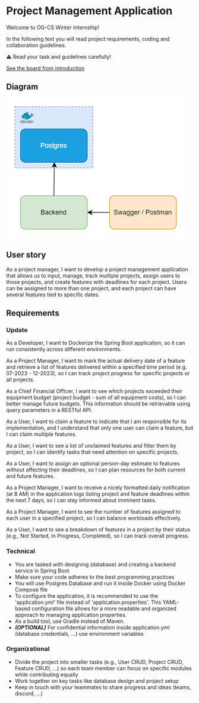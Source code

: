 # Project Management Application

Welcome to OG-CS Winter Internship!

In the following text you will read project requirements, coding and collaboration guidelines.

:warning: Read your task and guidelines carefully!

[See the board from introduction](https://excalidraw.com/#json=u01S_xBEVSAQZHQfmQFOo,sPtGX6P6pFgHMxQLhrAoXA)

## Diagram

![Component Diagram](/docs/component-diagram.drawio.png)

## User story

As a project manager, I want to develop a project management application that
allows us to input, manage, track multiple projects, assign users to those projects, and create features
with deadlines for each project. Users can be assigned to more than one project, and each
project can have several features tied to specific dates.

## Requirements

### Update 

As a Developer, I want to Dockerize the Spring Boot application, so it can run consistently across different environments.


As a Project Manager, I want to mark the actual delivery date of a feature and retrieve a list of features delivered within a specified time period (e.g. 07-2023 - 12-2023), so I can track project progress for specific projects or all projects.


As a Chief Financial Officer, I want to see which projects exceeded their equipment budget (project budget - sum of all equipment costs), so I can better manage future budgets. This information should be retrievable using query parameters in a RESTful API.


As a User, I want to claim a feature to indicate that I am responsible for its implementation, and I understand that only one user can claim a feature, but I can claim multiple features.


As a User, I want to see a list of unclaimed features and filter them by project, so I can identify tasks that need attention on specific projects.


As a User, I want to assign an optional person-day estimate to features without affecting their deadlines, so I can plan resources for both current and future features.


As a Project Manager, I want to receive a nicely formatted daily notification (at 8 AM) in the application logs listing project and feature deadlines within the next 7 days, so I can stay informed about imminent tasks.


As a Project Manager, I want to see the number of features assigned to each user in a specified project, so I can balance workloads effectively.


As a User, I want to see a breakdown of features in a project by their status (e.g., Not Started, In Progress, Completed), so I can track overall progress.

### Technical

- You are tasked with designing (database) and creating a backend service in Spring Boot
- Make sure your code adheres to the best programming practices
- You will use Postgres Database and run it inside Docker using Docker Compose file
- To configure the application, it is recommended to use the 'application.yml' file instead of 'application.properties'. This YAML-based configuration file allows for a more readable and organized approach to managing application properties.
- As a build tool, use Gradle instead of Maven.
- ***(OPTIONAL)*** For confidential information inside application.yml (database credentials, ...) use environment variables

### Organizational

- Divide the project into smaller tasks (e.g., User CRUD, Project CRUD, Feature CRUD, ...) so each team member can focus on specific modules while contributing equally
- Work together on key tasks like database design and project setup
- Keep in touch with your teammates to share progress and ideas (teams, discord, ...)

